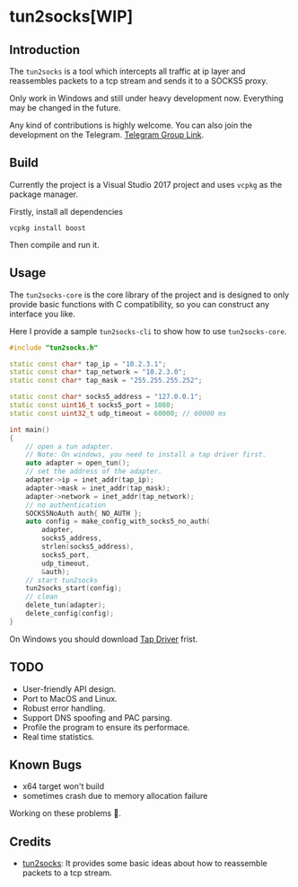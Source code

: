 # tun2socks[WIP]

## Introduction

The `tun2socks` is a tool which intercepts all traffic at ip layer and reassembles packets to a tcp stream and sends it to a SOCKS5 proxy.

Only work in Windows and still under heavy development now. Everything may be changed in the future.

Any kind of contributions is highly welcome. You can also join the development on the Telegram. [Telegram Group Link](https://t.me/joinchat/HFFokxdMTSOdbL2bKIVhnw).

## Build

Currently the project is a Visual Studio 2017 project and uses `vcpkg` as the package manager.

Firstly, install all dependencies

```
vcpkg install boost
```

Then compile and run it.

## Usage

The `tun2socks-core` is the core library of the project and is designed to only provide basic functions with C compatibility, so you can construct any interface you like.

Here I provide a sample `tun2socks-cli` to show how to use `tun2socks-core`.

```C++
#include "tun2socks.h"

static const char* tap_ip = "10.2.3.1";
static const char* tap_network = "10.2.3.0";
static const char* tap_mask = "255.255.255.252";

static const char* socks5_address = "127.0.0.1";
static const uint16_t socks5_port = 1080;
static const uint32_t udp_timeout = 60000; // 60000 ms

int main()
{
	// open a tun adapter.
	// Note: On windows, you need to install a tap driver first.
	auto adapter = open_tun();
	// set the address of the adapter.
	adapter->ip = inet_addr(tap_ip);
	adapter->mask = inet_addr(tap_mask);
	adapter->network = inet_addr(tap_network);
	// no authentication
	SOCKS5NoAuth auth{ NO_AUTH };
	auto config = make_config_with_socks5_no_auth(
		adapter, 
		socks5_address, 
		strlen(socks5_address), 
		socks5_port, 
		udp_timeout, 
		&auth);
	// start tun2socks
	tun2socks_start(config);
	// clean
	delete_tun(adapter);
	delete_config(config);
}
```

On Windows you should download [Tap Driver](http://build.openvpn.net/downloads/releases/latest/) frist.

## TODO

- User-friendly API design.
- Port to MacOS and Linux.
- Robust error handling.
- Support DNS spoofing and PAC parsing.
- Profile the program to ensure its performace.
- Real time statistics.

## Known Bugs

- x64 target won't build
- sometimes crash due to memory allocation failure

Working on these problems 💪.

## Credits

- [tun2socks](https://github.com/zhuhaow/tun2socks): It provides some basic ideas about how to reassemble packets to a tcp stream.
